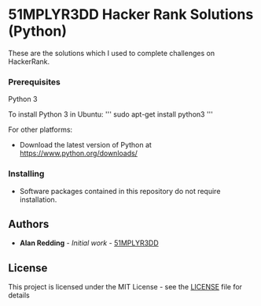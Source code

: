 # 51MPLYR3DD Hacker Rank Solutions (Python)

These are the solutions which I used to complete challenges on HackerRank.

### Prerequisites

Python 3

To install Python 3 in Ubuntu:
'''
sudo apt-get install python3
'''

For other platforms:
* Download the latest version of Python at https://www.python.org/downloads/

### Installing

* Software packages contained in this repository do not require installation.

## Authors

* **Alan Redding** - *Initial work* - [51MPLYR3DD](https://github.com/51MPLYR3DD)

## License

This project is licensed under the MIT License - see the [LICENSE](LICENSE) file for details
